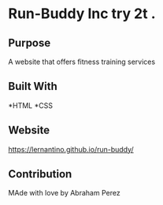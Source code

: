 # Run-Buddy Inc try 2t .

## Purpose
A website that offers fitness training services

## Built With
*HTML
*CSS

## Website 
https://lernantino.github.io/run-buddy/

## Contribution
MAde with love by  Abraham Perez
